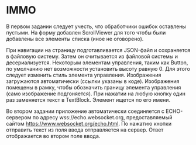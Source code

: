 # IMMO
В первом задании следует учесть, что обработчики ошибок оставлены пустыми.
На форму добавлен ScrollViewer для того чтобы были добавлены все элементы списка (иное не оговорено). 

При навигации на страницу подготавливается JSON-файл и сохраняется в файловую систему. Затем он считывается из файловой системы и десериализуется. Некоторым элементам управления, таким как Button, по умолчанию нет возможности установить высоту равную 0. Для этого следует изменить стиль элемента управления. 
Изображения загружаются автоматически (ссылки указаны в коде). Изображения помещены в рамку, чтобы обозначить границу элемента управления (само изображение подгоняется).
При нажатии на любую кнопку один раз заменяется текст в TextBlock. Элемент ищется по его имени.

Во втором задании приложение автоматически соединяется с ECHO-сервером по адресу wss://echo.websocket.org, предоставляемый сайтом https://www.websocket.org/echo.html. По нажатию кнопки отправить текст из поля ввода отправляется на сервер. Ответ отображается во втором поле ввода.
